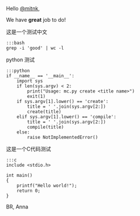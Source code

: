 Hello <a href="http://twitter.com/mitnk">@mitnk</a>,

We have **great** job to do!

这是一个测试中文

    :::bash
    grep -i 'good' | wc -l


python 测试

    :::python
    if __name__ == '__main__':
        import sys
        if len(sys.argv) < 2:
            print("Usage: mc.py create <title name>")
            exit(1)
        if sys.argv[1].lower() == 'create':
            title = ' '.join(sys.argv[2:])
            create(title)
        elif sys.argv[1].lower() == 'compile':
            title = ' '.join(sys.argv[2:])
            compile(title)
        else:
            raise NotImplementedError()

这是一个C代码测试

    :::c
    include <stdio.h>

    int main()
    {
        printf("Hello world!");
        return 0;
    }

BR,
Anna
